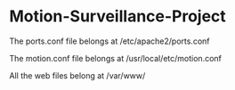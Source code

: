 # Motion-Surveillance-Project



The ports.conf file belongs at /etc/apache2/ports.conf

The motion.conf file belongs at /usr/local/etc/motion.conf

All the web files belong at /var/www/
